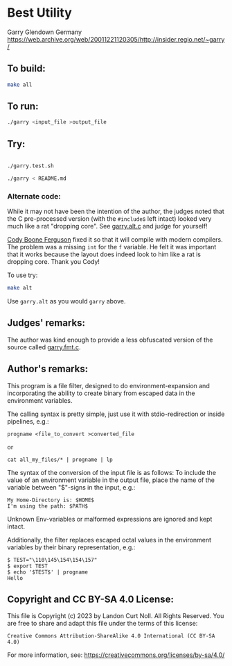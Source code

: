 # Best Utility

Garry Glendown
Germany
<https://web.archive.org/web/20011221120305/http://insider.regio.net/~garry/>

## To build:

```sh
make all
```


## To run:

```sh
./garry <input_file >output_file
```

## Try:

```sh

./garry.test.sh

./garry < README.md
```

### Alternate code:

While it may not have been the intention of the author, the
judges noted that the C pre-processed version (with the `#include`s
left intact) looked very much like a rat "dropping core".  See
[garry.alt.c](garry.alt.c) and judge for yourself!

[Cody Boone Ferguson](/winners.html#Cody_Boone_Ferguson) fixed it
so that it will compile with modern compilers. The problem was a missing `int` for
the `f` variable. He felt it was important that it works because the layout does
indeed look to him like a rat is dropping core. Thank you Cody!

To use try:

```sh
make alt
```

Use `garry.alt` as you would `garry` above.


## Judges' remarks:


The author was kind enough to provide a less obfuscated version of
the source called [garry.fmt.c](garry.fmt.c).

## Author's remarks:

This program is a file filter, designed to do environment-expansion and
incorporating  the  ability  to  create  binary from escaped data in the
environment variables.

The  calling syntax is pretty simple, just use it with stdio-redirection
or inside pipelines, e.g.:

	progname <file_to_convert >converted_file

or

	cat all_my_files/* | progname | lp

The syntax of the conversion of the input file is as follows: To include
the  value of an environment variable in the output file, place the name
of the variable between "$"-signs in the input, e.g.:

	My Home-Directory is: $HOME$
	I'm using the path: $PATH$

Unknown  Env-variables  or  malformed  expressions  are ignored and kept
intact.

Additionally,   the   filter   replaces  escaped  octal  values  in  the
environment variables by their binary representation, e.g.:

	$ TEST="\110\145\154\154\157"
	$ export TEST
	$ echo '$TEST$' | progname
	Hello

## Copyright and CC BY-SA 4.0 License:

This file is Copyright (c) 2023 by Landon Curt Noll.  All Rights Reserved.
You are free to share and adapt this file under the terms of this license:

    Creative Commons Attribution-ShareAlike 4.0 International (CC BY-SA 4.0)

For more information, see: https://creativecommons.org/licenses/by-sa/4.0/
